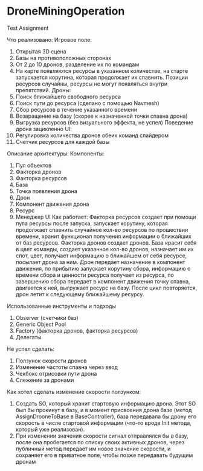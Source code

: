 # DroneMiningOperation
Test Assignment

Что реализовано:
Игровое поле:
1. Открытая 3D сцена
2. Базы на противоположных сторонах
3. От 2 до 10 дронов, разделение их по командам
4. На карте появляются ресурсы в указанном количестве, на старте запускается корутина, которая продолжает их спавнить.
Позиции ресурсов случайны, ресурсы не могут появляться внутри препятствий.
Дроны:
1. Поиск ближайшего свободного ресурса
2. Поиск пути до ресурса (сделано с помощью Navmesh)
3. Сбор ресурсов в течение указанного времени
4. Возвращение на базу (скорее к назначенной точки спавна дрона)
5. Выгрузка ресурсов (без визуального эффекта, не успел)
Поведение дрона зацикленно
UI:
1. Регулировка количества дронов обеих команд слайдером
2. Счетчик ресурсов для каждой базы

Описание архитектуры:
Компоненты:
1. Пул объектов
2. Факторка дронов
3. Факторка ресурсов
4. База
5. Точка появления дрона
6. Дрон
7. Компонент движения дрона
8. Ресурс
9. Менеджер UI
Как работает:
Факторка ресурсов создает при помощи пула ресурсы после запуска, запускает корутину, которая продолжает спавнить случайное
кол-во ресурсов по прошествии времени, хранит функционал получения информации о ближайших от баз ресурсов. Факторка дронов
создает дронов. База красит себя в цвет команды, создает указанное кол-во дронов, назначает им
их спот, цвет, получает информацию о ближайшем от себя ресурсе, посылает дрона за ним. Дрон передает назначение в
компонент движения, по прибытию запускает корутину сбора, информацию о времени сбора и ценности ресурса получает из ресурса, по завершению сбора
передает в компонент движения точку спавна, двигается к ней, выгружает ресурс на базу. После цикл повторяется, дрон летит к
следующему ближайшему ресурсу.

Использованные инструменты и подходы
1. Observer (счетчики баз)
2. Generic Object Pool
3. Factory (факторка дронов, факторка ресурсов)
4. Делегаты

Не успел сделать:
1. Ползунок скорости дронов
2. Изменение частоты спавна через ввод
3. Чекбокс отрисовки пути дрона
4. Слежение за дронами

Как хотел сделать изменение скорости ползунком:
1. Создать SO, который хранит стартовую информацию дрона. Этот SO был бы прокинут в базу, и в момент присвоения дрона
базе (метод AssignDrooneToBase в BaseController), база передавала бы дрону его скорость в числе стартовой информации
(что-то вроде Init метода, который уже реализован).
2. При изменении значения скорости сигнал отправлялся бы в базу, после она пробегается по списку своих активных дронов,
через публичный метод передаёт им новое значение скорости, и сохраняет его в приватное поле, чтобы позже передавать будущим дронам
